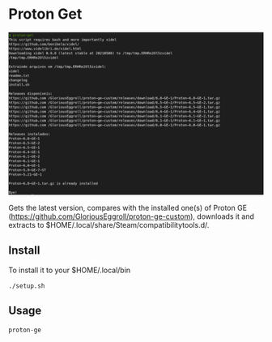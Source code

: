 # Proton Get

![Proton GE Downloader](proton-get.png)

Gets the latest version, compares with the installed one(s) of Proton GE (https://github.com/GloriousEggroll/proton-ge-custom), downloads it and extracts to $HOME/.local/share/Steam/compatibilitytools.d/. 

## Install
To install it to your $HOME/.local/bin

```
./setup.sh
```

## Usage
```
proton-ge
```
